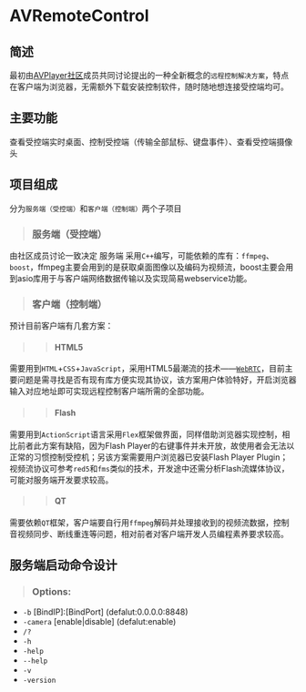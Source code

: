 # AVRemoteControl
## 简述
最初由[AVPlayer社区](http://avplayer.org)成员共同讨论提出的一种全新概念的`远程控制解决方案`，特点在客户端为浏览器，无需额外下载安装控制软件，随时随地想连接受控端均可。

## 主要功能
查看受控端实时桌面、控制受控端（传输全部鼠标、键盘事件）、查看受控端摄像头

## 项目组成
分为`服务端（受控端）`和`客户端（控制端）`两个子项目

>### 服务端（受控端）
由社区成员讨论一致决定 服务端 采用`C++`编写，可能依赖的库有：`ffmpeg`、`boost`，ffmpeg主要会用到的是获取桌面图像以及编码为视频流，boost主要会用到asio库用于与客户端网络数据传输以及实现简易webservice功能。

>### 客户端（控制端）
预计目前客户端有几套方案：

>>#### HTML5
需要用到`HTML`+`CSS`+`JavaScript`，采用HTML5最潮流的技术——[`WebRTC`](http://www.webrtc.org)，目前主要问题是需寻找是否有现有库方便实现其协议，该方案用户体验特好，开启浏览器输入对应地址即可实现远程控制客户端所需的全部功能。

>>#### Flash
需要用到`ActionScript`语言采用`Flex`框架做界面，同样借助浏览器实现控制，相比前者此方案有缺陷，因为Flash Player的右键事件并未开放，故使用者会无法以正常的习惯控制受控机；另该方案需要用户浏览器已安装Flash Player Plugin；
视频流协议可参考`red5`和`fms`类似的技术，开发途中还需分析Flash流媒体协议，可能对服务端开发要求较高。

>>#### QT
需要依赖`QT`框架，客户端要自行用`ffmpeg`解码并处理接收到的视频流数据，控制音视频同步、断线重连等问题，相对前者对客户端开发人员编程素养要求较高。

## 服务端启动命令设计
>### Options:
*  `-b` \[BindIP\]:\[BindPort\]  \(defalut:0.0.0.0:8848\)
*  `-camera` \[enable|disable\]  \(defalut:enable\)
*  `/?`
*  `-h`
*  `-help`
*  `--help`
*  `-v`
*  `-version`